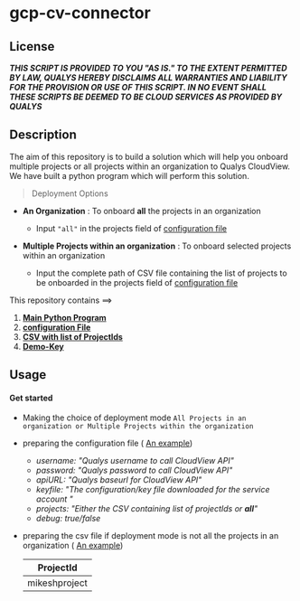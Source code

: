 # gcp-cv-connector

## License
_**THIS SCRIPT IS PROVIDED TO YOU "AS IS."  TO THE EXTENT PERMITTED BY LAW, QUALYS HEREBY DISCLAIMS ALL WARRANTIES AND LIABILITY FOR THE PROVISION OR USE OF THIS SCRIPT.  IN NO EVENT SHALL THESE SCRIPTS BE DEEMED TO BE CLOUD SERVICES AS PROVIDED BY QUALYS**_

## Description
The aim of this repository is to build a solution which will help you onboard multiple projects or all projects within an organization to Qualys CloudView. We have built a python program which will perform this solution.

> Deployment Options
* **An Organization** : To onboard **all** the projects in an organization
    * Input ```"all"``` in the projects field of [configuration file](/config.yml)
  
* **Multiple Projects within an organization** : To onboard selected projects within an organization
    * Input the complete path of CSV file containing the list of projects to be onboarded in the projects field of [configuration file](/config.yml)

This repository contains ==>

  1. [**Main Python Program**](/gcp-cv-connector.py) 
  2. [**configuration File**](/example/config.yml)
  3. [**CSV with list of ProjectIds**](/example/gcp-projectids.csv)
  4. [**Demo-Key**](/example/demokey.json)
  
## Usage

#### Get started 
  * Making the choice of deployment mode ``` All Projects in an organization or Multiple Projects within the organization ```
  
  * preparing the configuration file ( [An example](/example/config.yml))
      * _username: "Qualys username to call CloudView API"_
      * _password: "Qualys password to call CloudView API"_
      * _apiURL: "Qualys baseurl for CloudView API"_
      * _keyfile: "The configuration/key file downloaded for the service account "_
      * _projects: "Either the CSV containing list of projectIds or **all**"_
      * _debug: true/false_
      
  * preparing the csv file if deployment mode is not all the projects in an organization ( [An example](/example/gcp-projectids.csv))
  
      ProjectId |
      ---------|
      mikeshproject|
